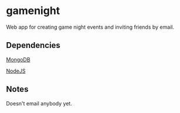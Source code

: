 gamenight
=========

Web app for creating game night events and inviting friends by email.

Dependencies
------------
[MongoDB](http://www.mongodb.org/)

[NodeJS](http://nodejs.org/)

Notes
------------
Doesn't email anybody yet.